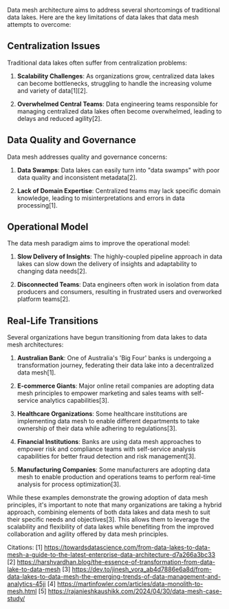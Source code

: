 Data mesh architecture aims to address several shortcomings of traditional data lakes. Here are the key limitations of data lakes that data mesh attempts to overcome:

## Centralization Issues

Traditional data lakes often suffer from centralization problems:

1. **Scalability Challenges**: As organizations grow, centralized data lakes can become bottlenecks, struggling to handle the increasing volume and variety of data[1][2].

2. **Overwhelmed Central Teams**: Data engineering teams responsible for managing centralized data lakes often become overwhelmed, leading to delays and reduced agility[2].

## Data Quality and Governance

Data mesh addresses quality and governance concerns:

1. **Data Swamps**: Data lakes can easily turn into "data swamps" with poor data quality and inconsistent metadata[2].

2. **Lack of Domain Expertise**: Centralized teams may lack specific domain knowledge, leading to misinterpretations and errors in data processing[1].

## Operational Model

The data mesh paradigm aims to improve the operational model:

1. **Slow Delivery of Insights**: The highly-coupled pipeline approach in data lakes can slow down the delivery of insights and adaptability to changing data needs[2].

2. **Disconnected Teams**: Data engineers often work in isolation from data producers and consumers, resulting in frustrated users and overworked platform teams[2].

## Real-Life Transitions

Several organizations have begun transitioning from data lakes to data mesh architectures:

1. **Australian Bank**: One of Australia's 'Big Four' banks is undergoing a transformation journey, federating their data lake into a decentralized data mesh[1].

2. **E-commerce Giants**: Major online retail companies are adopting data mesh principles to empower marketing and sales teams with self-service analytics capabilities[3].

3. **Healthcare Organizations**: Some healthcare institutions are implementing data mesh to enable different departments to take ownership of their data while adhering to regulations[3].

4. **Financial Institutions**: Banks are using data mesh approaches to empower risk and compliance teams with self-service analysis capabilities for better fraud detection and risk management[3].

5. **Manufacturing Companies**: Some manufacturers are adopting data mesh to enable production and operations teams to perform real-time analysis for process optimization[3].

While these examples demonstrate the growing adoption of data mesh principles, it's important to note that many organizations are taking a hybrid approach, combining elements of both data lakes and data mesh to suit their specific needs and objectives[3]. This allows them to leverage the scalability and flexibility of data lakes while benefiting from the improved collaboration and agility offered by data mesh principles.

Citations:
[1] https://towardsdatascience.com/from-data-lakes-to-data-mesh-a-guide-to-the-latest-enterprise-data-architecture-d7a266a3bc33
[2] https://harshvardhan.blog/the-essence-of-transformation-from-data-lake-to-data-mesh
[3] https://dev.to/jinesh_vora_ab4d7886e6a8d/from-data-lakes-to-data-mesh-the-emerging-trends-of-data-management-and-analytics-45ji
[4] https://martinfowler.com/articles/data-monolith-to-mesh.html
[5] https://rajanieshkaushikk.com/2024/04/30/data-mesh-case-study/